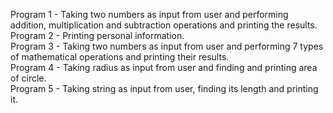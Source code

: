 Program 1 - Taking two numbers as input from user and performing addition, multiplication and subtraction operations and               printing the results.      
Program 2 - Printing personal information.                                      
Program 3 - Taking two numbers as input from user and performing 7 types of mathematical operations and printing their                 results.     
Program 4 - Taking radius as input from user and finding and printing area of circle.       
Program 5 - Taking string as input from user, finding its length and printing it.
